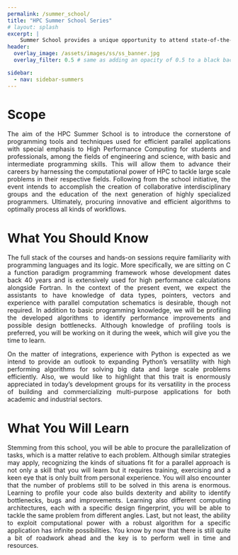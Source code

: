 ```yaml
---
permalink: /summer_school/
title: "HPC Summer School Series"
# layout: splash
excerpt: |
    Summer School provides a unique opportunity to attend state-of-the-art training delivered by world-leading academics and industry partners from around the globe  
header:
  overlay_image: /assets/images/ss/ss_banner.jpg
  overlay_filter: 0.5 # same as adding an opacity of 0.5 to a black background

sidebar:
  - nav: sidebar-summers
---
```


<style>
  .page {
    width: calc(100% - 300px);
    padding-right: 0px;
  }
</style>

# Scope

<p style="text-align: justify; text-justify: inter-word;">The aim of the HPC Summer School is to introduce the cornerstone of programming tools and techniques used for efficient parallel applications with special emphasis to High Performance Computing for students and professionals, among the fields of engineering and science, with basic and intermediate programming skills. This will allow them to advance their careers by harnessing the computational power of HPC to tackle large scale problems in their respective fields. Following from the school initiative, the event intends to accomplish the creation of collaborative interdisciplinary groups and the education of the next generation of highly specialized programmers. Ultimately, procuring innovative and efficient algorithms to optimally process all kinds of workflows.</p>

 
# What You Should Know

<p style="text-align: justify; text-justify: inter-word;">The full stack of the courses and hands-on sessions require familiarity with programming languages and its logic. More specifically, we are sitting on C a function paradigm programming framework whose development dates back 40 years and is extensively used for high performance calculations alongside Fortran. In the context of the present event, we expect the assistants to have knowledge of data types, pointers, vectors and experience with parallel computation schematics is desirable, though not required. In addition to basic programming knowledge, we will be profiling the developed algorithms to identify performance improvements and possible design bottlenecks. Although knowledge of profiling tools is preferred, you will be working on it during the week, which will give you the time to learn.</p>

<p style="text-align: justify; text-justify: inter-word;">On the matter of integrations, experience with Python is expected as we intend to provide an outlook to expanding Python’s versatility with high performing algorithms for solving big data and large scale problems efficiently. Also, we would like to highlight that this trait is enormously appreciated in today’s development groups for its versatility in the process of building and commercializing multi-purpose applications for both academic and industrial sectors.</p>

# What You Will Learn

<p style="text-align: justify; text-justify: inter-word;">Stemming from this school, you will be able to procure the parallelization of tasks, which is a matter relative to each problem. Although similar strategies may apply, recognizing the kinds of situations fit for a parallel approach is not only a skill that you will learn but it requires training, exercising and a keen eye that is only built from personal experience. You will also encounter that the number of problems still to be solved in this arena is enormous. Learning to profile your code also builds dexterity and ability to identify bottlenecks, bugs and improvements. Learning also different computing architectures, each with a specific design fingerprint, you will be able to tackle the same problem from different angles. Last, but not least, the ability to exploit computational power with a robust algorithm for a specific application has infinite possibilities. You know by now that there is still quite a bit of roadwork ahead and the key is to perform well in time and resources.</p>
